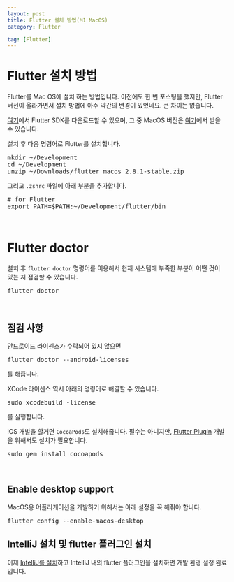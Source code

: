 ```yaml
---
layout: post
title: Flutter 설치 방법(M1 MacOS)
category: Flutter

tag: [Flutter]
---
```


# Flutter 설치 방법

Flutter를 Mac OS에 설치 하는 방법입니다. 이전에도 한 번 포스팅을 했지만, Flutter 버전이 올라가면서 설치 방법에 
아주 약간의 변경이 있었네요. 큰 차이는 없습니다.

[여기](https://flutter.dev/docs/get-started/install)에서 Flutter SDK를 다운로드할 수 있으며, 그 중 MacOS 버전은 [여기](https://flutter.dev/docs/get-started/install/macos)에서 받을 수 있습니다.

설치 후 다음 명령어로 Flutter를 설치합니다.

<pre class="prettyprint">
mkdir ~/Development
cd ~/Development
unzip ~/Downloads/flutter_macos_2.8.1-stable.zip
</pre>

그리고 `.zshrc` 파일에 아래 부분을 추가합니다.

<pre class="prettyprint">
# for Flutter
export PATH=$PATH:~/Development/flutter/bin
</pre>

<br>

# Flutter doctor

설치 후 `flutter doctor` 명령어를 이용해서 현재 시스템에 부족한 부분이 어떤 것이 있는 지 점검할 수 있습니다.

<pre class="prettyprint">
flutter doctor
</pre>

<br>

## 점검 사항

안드로이드 라이센스가 수락되어 있지 않으면 

<pre class="prettyprint">
flutter doctor --android-licenses
</pre>

를 해줍니다.

XCode 라이센스 역시 아래의 명령어로 해결할 수 있습니다.

<pre class="prettyprint">
sudo xcodebuild -license
</pre>

를 실행합니다.

iOS 개발을 할거면 `CocoaPods`도 설치해줍니다. 필수는 아니지만, [Flutter Plugin](https://docs.flutter.dev/development/packages-and-plugins/developing-packages#types) 개발을 위해서도 설치가 필요합니다.

<pre class="prettyprint">
sudo gem install cocoapods
</pre>

<br>

## Enable desktop support

MacOS용 어플리케이션을 개발하기 위해서는 아래 설정을 꼭 해줘야 합니다.

<pre class="prettyprint">
flutter config --enable-macos-desktop
</pre>

## IntelliJ 설치 및 flutter 플러그인 설치

이제 [IntelliJ를 설치](https://www.jetbrains.com/idea/)하고 IntelliJ 내의 flutter 플러그인을 설치하면
개발 환경 설정 완료입니다.